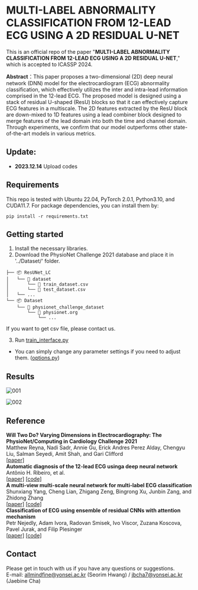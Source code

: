 # **MULTI-LABEL ABNORMALITY CLASSIFICATION FROM 12-LEAD ECG USING A 2D RESIDUAL U-NET**   
   
This is an official repo of the paper "**MULTI-LABEL ABNORMALITY CLASSIFICATION FROM 12-LEAD ECG USING A 2D RESIDUAL U-NET**," which is accepted to ICASSP 2024.   

**Abstract**：This paper proposes a two-dimensional (2D) deep neural network (DNN) model for the electrocardiogram (ECG) abnormality classification, which effectively utilizes the inter and intra-lead information comprised in the 12-lead ECG.
The proposed model is designed using a stack of residual U-shaped (ResU) blocks so that it can effectively capture ECG features in a multiscale.
The 2D features extracted by the ResU block are down-mixed to 1D features using a lead combiner block designed to merge features of the lead domain into both the time and channel domain.
Through experiments, we confirm that our model outperforms other state-of-the-art models in various metrics.

## Update:  
* **2023.12.14** Upload codes  

## Requirements 
This repo is tested with Ubuntu 22.04, PyTorch 2.0.1, Python3.10, and CUDA11.7. For package dependencies, you can install them by:

```
pip install -r requirements.txt    
```   


## Getting started    
1. Install the necessary libraries.   
2. Download the PhysioNet Challenge 2021 database and place it in '../Dataset/' folder.   
```
├── 📦 ResUNet_LC   
│   └── 📂 dataset   
│       └── 📜 train_dataset.csv   
│       └── 📜 test_dataset.csv   
│   └── ...   
└── 📦 Dataset   
    └── 📂 physionet_challenge_dataset
        └── 📂 physionet.org 
            └── ...
```
If you want to get csv file, please contact us.

3. Run [train_interface.py](https://github.com/seorim0/ResUNet-LC/blob/main/train_interface.py)
  * You can simply change any parameter settings if you need to adjust them.   ([options.py](https://github.com/seorim0/ResUNet-LC/blob/main/options.py)) 


## Results  

![001](https://github.com/seorim0/ResUNet-LC/assets/55497506/fe74d4be-3b02-495c-b3db-0d60ef31b81a)  

![002](https://github.com/seorim0/ResUNet-LC/assets/55497506/75d998ba-8f45-48d7-8ea1-63ba93d44d5b)


## Reference   
**Will Two Do? Varying Dimensions in Electrocardiography: The PhysioNet/Computing in Cardiology Challenge 2021**    
Matthew Reyna, Nadi Sadr, Annie Gu, Erick Andres Perez Alday, Chengyu Liu, Salman Seyedi, Amit Shah, and Gari Clifford  
[[paper]](https://physionet.org/content/challenge-2021/1.0.3/)   
**Automatic diagnosis of the 12-lead ECG usinga deep neural network**    
Antônio H. Ribeiro, et al.  
[[paper]](https://www.nature.com/articles/s41467-020-15432-4) [[code]](https://github.com/antonior92/automatic-ecg-diagnosis)  
**A multi-view multi-scale neural network for multi-label ECG classification**    
Shunxiang Yang, Cheng Lian, Zhigang Zeng, Bingrong Xu, Junbin Zang, and Zhidong Zhang  
[[paper]](https://ieeexplore.ieee.org/stamp/stamp.jsp?tp=&arnumber=10021962) [[code]](https://github.com/ysxGitHub/MVMS-net)    
**Classification of ECG using ensemble of residual CNNs with attention mechanism**    
Petr Nejedly, Adam Ivora, Radovan Smisek, Ivo Viscor, Zuzana Koscova, Pavel Jurak, and Filip Plesinger  
[[paper]](https://ieeexplore.ieee.org/stamp/stamp.jsp?tp=&arnumber=9662723) [[code]](https://moody-challenge.physionet.org/2021/)  


## Contact  
Please get in touch with us if you have any questions or suggestions.   
E-mail: allmindfine@yonsei.ac.kr (Seorim Hwang) / jbcha7@yonsei.ac.kr (Jaebine Cha)
